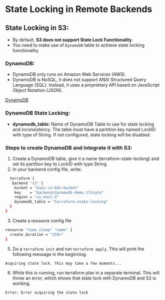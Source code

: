 # State Locking in Remote Backends

## State Locking in S3:
- By default, **S3 does not support State Lock Functionality**.
- You need to make use of `DynamoDB` table to achieve state locking functionality.


### DynamoDB:
- DynamoDB only runs on Amazon Web Services (AWS).
- DynamoDB is NoSQL, it does not support ANSI Structured Query Language (SQL). Instead, it uses a proprietary API based on JavaScript Object Notation (JSON). 

[DynamoDB](https://www.dynamodbguide.com/what-is-dynamo-db/)

### DynamoDB State Locking:
- **dynamodb_table:** Name of DynamoDB Table to use for state locking and inconsistency. The table must have a partition key named LockID with type of String. If not configured, state locking will be disabled.

### Steps to create DynamoDB and integrate it with S3:
1. Create a DynamoDB table, give it a name (terraform-state-locking) and set its partition key to LockID with type String.
2. In your backend config file, write:
```sh
  terraform {
   backend "s3" {
    bucket = "kops-s3-k8s-bucket"
    key    = "backend/dynamodb-demo.tfstate"
    region = "us-east-2"
    dynamodb_table = "terraform-state-locking"
  }
}
```
3. Create a resource config file
```sh
resource "time_sleep" "name" {
  create_duration = "150s"
}
```
5. Do a `terraform init` and run `terraform apply`. This will print the following message in the beginning.
```sh
Acquiring state lock. This may take a few moments...
```
6. While this is running, run terraform plan in a separate terminal. This will throw an error, which shows that state lock with DynamoDB and S3 is working.
```sh
Error: Error acquiring the state lock
```
